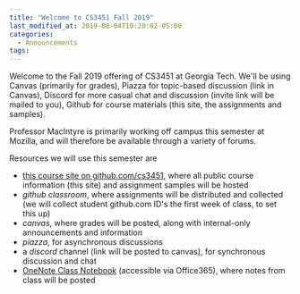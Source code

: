 ```yaml
---
title: "Welcome to CS3451 Fall 2019"
last_modified_at: 2019-08-04T10:20:02-05:00
categories:
  - Announcements
tags:
---
```


Welcome to the Fall 2019 offering of CS3451 at Georgia Tech.  We'll be using Canvas (primarily for grades), Piazza for topic-based discussion (link in Canvas), Discord for more casual chat and discussion (invite link will be mailed to you), Github for course materials (this site, the assignments and samples).

Professor MacIntyre is primarily working off campus this semester at Mozilla, and will therefore be available through a variety of forums. 

Resources we will use this semester are 
- [this course site on github.com/cs3451](https://github.com/cs3451), where all public course information (this site) and assignment samples will be hosted
- _github classroom_, where assignments will be distributed and collected (we will collect student github.com ID's the first week of class, to set this up)
- _canvas_, where grades will be posted, along with internal-only announcements and information
- _piazza_, for asynchronous discussions
- a _discord_ channel (link will be posted to canvas), for synchronous discussion and chat
- [OneNote Class Notebook](onenote:https://gtvault-my.sharepoint.com/personal/bm110_gatech_edu/Documents/Class%20Notebooks/CS3451%20Computer%20Graphics%20Fall%202019) (accessible via Office365), where notes from class will be posted  